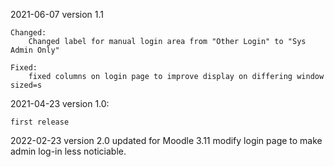 2021-06-07
	version 1.1
	
	Changed: 
		Changed label for manual login area from "Other Login" to "Sys Admin Only"
		
	Fixed:
		fixed columns on login page to improve display on differing window sized=s



2021-04-23 
	version 1.0:  

	first release
	
2022-02-23
	version 2.0
	updated for Moodle 3.11
	modify login page to make admin log-in less noticiable. 